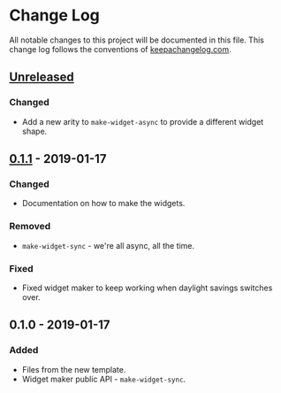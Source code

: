 # Change Log
All notable changes to this project will be documented in this file. This change log follows the conventions of [keepachangelog.com](http://keepachangelog.com/).

## [Unreleased]
### Changed
- Add a new arity to `make-widget-async` to provide a different widget shape.

## [0.1.1] - 2019-01-17
### Changed
- Documentation on how to make the widgets.

### Removed
- `make-widget-sync` - we're all async, all the time.

### Fixed
- Fixed widget maker to keep working when daylight savings switches over.

## 0.1.0 - 2019-01-17
### Added
- Files from the new template.
- Widget maker public API - `make-widget-sync`.

[Unreleased]: https://github.com/your-name/future-app/compare/0.1.1...HEAD
[0.1.1]: https://github.com/your-name/future-app/compare/0.1.0...0.1.1
